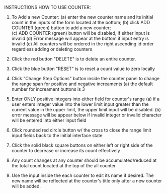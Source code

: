 INSTRUCTIONS HOW TO USE COUNTER:


1. To Add a new Counter:
   (a) enter the new counter name and its initial count in the inputs of the form located at the bottom;
   (b) click ADD COUNTER (green) button to add a new counter;   
   (c) ADD COUNTER (green) button will be disabled, if either input is invalid
   (d) Error message will appear at the bottom if input entry is invalid
   (e) All counters will be ordered in the right ascending id order regardless adding or deleting counters

2. Click the red button "DELETE" is to delete an entire counter.

3. Click the blue button "RESET" is to reset a count value to zero locally

4. Click "Change Step Options" button inside the counter panel to change the range span for positive and negative increaments
    (a) the default number for increament buttons is 3
    
5. Enter ONLY positive integers into either field for counter's range
    (a) if a user enters integer value into the lower limit input greater than the current value in the upper limit, 
    the upper limit input will be disabled. 
    (b) error message will be appear below if invalid integer or invalid character will be entered into either input field 
    

6. Click rounded red circle button w/ the cross to close the range limit input fields back to the initial interface state

7. Click the solid black square buttons on either left or right side of the counter to decrease or increase its count effectively

8. Any count changes at any counter should be accumulated/reduced at the total count located at the top of the all counter

9. Use the input inside the each counter to edit its name if desired. The new name will be reflected at the counter's title 
only after a new counter will be added. 


   
